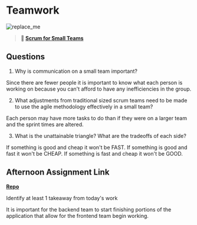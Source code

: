 # Teamwork

![replace_me](https://codeworks.blob.core.windows.net/public/assets/img/illustrations/placeholder.svg)

> **📖 [Scrum for Small Teams](https://codeworksacademy.com/fs-student-guide/resources/wk8-9/02-Scrum-For-Small-Teams)**

## Questions

1. Why is communication on a small team important?

Since there are fewer people it is important to know what each person is working on because you can't afford to have any inefficiencies in the group.

2. What adjustments from traditional sized scrum teams need to be made to use the agile methodology effectively in a small team?

Each person may have more tasks to do than if they were on a larger team and the sprint times are altered.

3. What is the unattainable triangle? What are the tradeoffs of each side?

If something is good and cheap it won't be FAST.
If something is good and fast it won't be CHEAP.
If something is fast and cheap it won't be GOOD.

## Afternoon Assignment Link

**[Repo](https://github.com/jon-cron/<ASSIGNMENT_REPO>)**

Identify at least 1 takeaway from today's work

It is important for the backend team to start finishing portions of the application that allow for the frontend team begin working.
